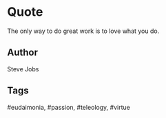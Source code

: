 # Quote

The only way to do great work is to love what you do.

## Author

Steve Jobs

## Tags

#eudaimonia, #passion, #teleology, #virtue
